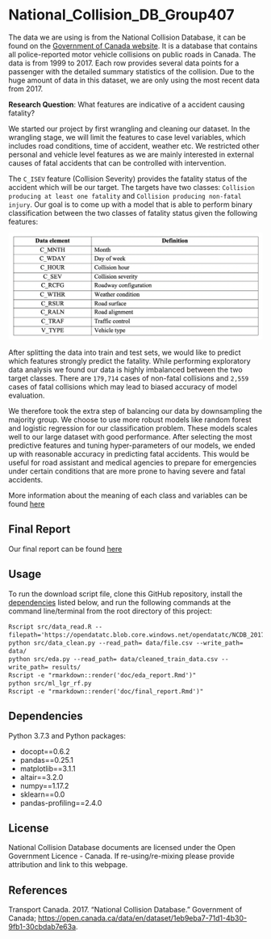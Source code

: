 # National_Collision_DB_Group407

The data we are using is from the National Collision Database, it can be found on the [Government of Canada website](https://open.canada.ca/data/en/dataset/1eb9eba7-71d1-4b30-9fb1-30cbdab7e63a). It is a database that contains all police-reported motor vehicle collisions on public roads in Canada. The data is from 1999 to 2017. Each row provides several data points for a passenger with the detailed summary statistics of the collision. Due to the huge amount of data in this dataset, we are only using the most recent data from 2017.

**Research Question**: What features are indicative of a accident causing fatality?

We started our project by first wrangling and cleaning our dataset. In the wrangling stage, we will limit the features to case level variables, which includes road conditions, time of accident, weather etc. We restricted other personal and vehicle level features as we are mainly interested in external causes of fatal accidents that can be controlled with intervention.

The `C_ISEV` feature (Collision Severity) provides the fatality status of the accident which will be our target. The targets have two classes: `Collision producing at least one fatality` and `Collision producing non-fatal injury`. Our goal is to come up with a model that is able to perform binary classification between the two classes of fatality status given the following features:

![Features](img/Features.png)

After splitting the data into train and test sets, we would like to predict which features strongly predict the fatality. While performing exploratory data analysis we found our data is highly imbalanced between the two target classes. There are `179,714` cases of non-fatal collisions and `2,559` cases of fatal collisions which may lead to biased accuracy of model evaluation.

We therefore took the extra step of balancing our data by downsampling the majority group. We choose to use more robust models like random forest and logistic regression for our classification problem. These models scales well to our large dataset with good performance. After selecting the most predictive features and tuning hyper-parameters of our models, we ended up with reasonable accuracy in predicting fatal accidents. This would be useful for road assistant and medical agencies to prepare for emergencies under certain conditions that are more prone to having severe and fatal accidents.

More information about the meaning of each class and variables can be found [here](https://github.com/rita-ni/National_Collision_DB_Group407/blob/master/data/NCDB_Dictionary.pdf)

## Final Report
Our final report can be found [here](https://github.com/UBC-MDS/DSCI_522_Group_407/blob/master/doc/final_report.md)

## Usage

To run the download script file, clone this GitHub repository, install the
[dependencies](#dependencies) listed below, and run the following
commands at the command line/terminal from the root directory of this
project:

    Rscript src/data_read.R --filepath='https://opendatatc.blob.core.windows.net/opendatatc/NCDB_2017.csv'
    python src/data_clean.py --read_path= data/file.csv --write_path= data/
    python src/eda.py --read_path= data/cleaned_train_data.csv --write_path= results/
    Rscript -e "rmarkdown::render('doc/eda_report.Rmd')"
    python src/ml_lgr_rf.py
    Rscript -e "rmarkdown::render('doc/final_report.Rmd')"

## Dependencies
Python 3.7.3 and Python packages:
- docopt==0.6.2
- pandas==0.25.1
- matplotlib==3.1.1
- altair==3.2.0
- numpy==1.17.2
- sklearn==0.0
- pandas-profiling==2.4.0

## License
National Collision Database documents are licensed under the
Open Government Licence - Canada. If re-using/re-mixing please provide attribution and link to this webpage.

## References
<div id="refs" class="references">
<div id="ref-Transport Canada 2017">

Transport Canada. 2017. “National Collision Database.”
Government of Canada; <https://open.canada.ca/data/en/dataset/1eb9eba7-71d1-4b30-9fb1-30cbdab7e63a>.

</div>
